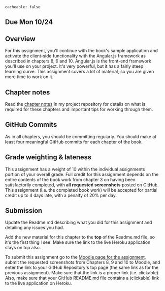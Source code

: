 ```
cacheable: false
```
## **Due  Mon 10/24**

## Overview

For this assignment, you'll continue with the book's sample application and activate the client-side functionality with the Angular.js framework as described in chapters 8, 9 and 10. Angular.js is the front-end framework you'll use on your project. It's very powerful, but it has a fairly steep learning curve. This assignment covers a lot of material, so you are given more time to work on it.

## Chapter notes

Read the [chapter notes](https://github.com/UPS-CSCI240-F16/TonyMullen#chapter-10) in my project repository for details on what is required for these chapters and important tips for working through them.

## GitHub Commits

As in all chapters, you should be committing regularly. You should make at least four meaningful GitHub commits for each chapter of the book.

## Grade weighting & lateness

This assignment has a weight of 10 within the individual assignments portion of your overall grade. Full credit for this assignment depends on the entire contents of the book work from chapter 3 on having been satisfactorily completed, with **all requested screenshots** posted on GitHub. This assignment (i.e. the completed book work) will be accepted for partial credit up to 4 days late, with a penalty of 20% per day.

## Submission

Update the Readme.md describing what you did for this assignment
and detailing any issues you had.

Add the new material for this chapter to the **top** of the Readme.md file, so it's the first thing I see. Make sure the link to the live Heroku application stays on top also.

To submit this assignment go to the [Moodle page for the assignment](https://moodle.pugetsound.edu/moodle/mod/assign/view.php?id=336599), submit the requested screenshots from Chapters 8, 9 and 10 to Moodle, and enter the link to your GitHub Repository's top page (the same link as for the previous assignment). Make sure that the link is a proper link (i.e. clickable). Also, make sure that your GitHub README.md file contains a (clickable) link to the live application on Heroku.
